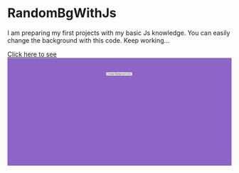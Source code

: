 # RandomBgWithJs
I am preparing my first projects with my basic Js knowledge. You can easily change the background with this code. Keep working...

[Click here to see](https://muazv.github.io/RandomBgWithJs/)
![](https://github.com/MuazV/RandomBgWithJs/blob/master/Preview.jpg)
